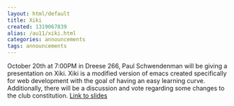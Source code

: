 ```yaml
---
layout: html/default
title: Xiki
created: 1319067839
alias: /au11/xiki.html
categories: announcements
tags: announcements
---
```

October 20th at 7:00PM in Dreese 266, Paul Schwendenman will be giving a presentation on Xiki. Xiki is a modified version of emacs created specifically for web development with the goal of having an easy learning curve. Additionally, there will be a discussion and vote regarding some changes to the club constitution. [Link to slides](https://docs.google.com/present/view?id=0AYhc9WicNcjbZGNiM2dmMjhfMzhjemoybnNkcA&hl=en_US)
